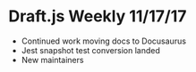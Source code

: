 # Draft.js Weekly 11/17/17

* Continued work moving docs to Docusaurus
* Jest snapshot test conversion landed
* New maintainers
